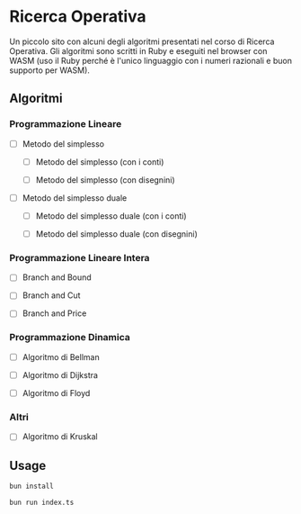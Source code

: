 # Ricerca Operativa

Un piccolo sito con alcuni degli algoritmi presentati nel corso di Ricerca Operativa. Gli algoritmi sono scritti in Ruby e
eseguiti nel browser con WASM (uso il Ruby perché è l'unico linguaggio con i numeri razionali e buon supporto per WASM).

## Algoritmi

### Programmazione Lineare

-   [ ] Metodo del simplesso

    -   [ ] Metodo del simplesso (con i conti)

    -   [ ] Metodo del simplesso (con disegnini)

-   [ ] Metodo del simplesso duale

    -   [ ] Metodo del simplesso duale (con i conti)

    -   [ ] Metodo del simplesso duale (con disegnini)

### Programmazione Lineare Intera

-   [ ] Branch and Bound

-   [ ] Branch and Cut

-   [ ] Branch and Price

### Programmazione Dinamica

-   [ ] Algoritmo di Bellman

-   [ ] Algoritmo di Dijkstra

-   [ ] Algoritmo di Floyd

### Altri

-   [ ] Algoritmo di Kruskal

## Usage

```bash
bun install
```

```bash
bun run index.ts
```
